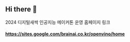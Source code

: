 ## Hi there 👋

2024 디지털새싹 인공지능 메이커톤 운영 홈페이지 링크 
#### https://sites.google.com/brainai.co.kr/openvino/home 

<!--
**brainai-hub/brainai-hub** is a ✨ _special_ ✨ repository because its `README.md` (this file) appears on your GitHub profile.

Here are some ideas to get you started:

- 🔭 I’m currently working on ...
- 🌱 I’m currently learning ...
- 👯 I’m looking to collaborate on ...
- 🤔 I’m looking for help with ...
- 💬 Ask me about ...
- 📫 How to reach me: ...
- 😄 Pronouns: ...
- ⚡ Fun fact: ...
-->
